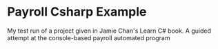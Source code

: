 # Payroll Csharp Example
 My test run of a project given in Jamie Chan's Learn C# book. A guided attempt at the console-based payroll automated program
